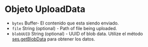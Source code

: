 # Objeto UploadData

* `bytes` Buffer- El contenido que esta siendo enviado.
* `file` String (optional) - Path of file being uploaded.
* `blobUUID` String (optional) - UUID of blob data. Utilize el método [ses.getBlobData](../session.md#sesgetblobdataidentifier) para obtener los datos.
